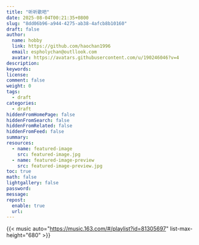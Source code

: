 ```yaml
---
title: "听听歌吧"
date: 2025-08-04T00:21:35+0800
slug: "8dd06b96-a944-4275-ab38-4afcb8b10160"
draft: false
author: 
  name: hobby
  link: https://github.com/haochan1996
  email: espholychan@outllook.com
  avatar: https://avatars.githubusercontent.com/u/190246046?v=4
description:
keywords:
license:
comment: false
weight: 0
tags:
  - draft
categories:
  - draft
hiddenFromHomePage: false
hiddenFromSearch: false
hiddenFromRelated: false
hiddenFromFeed: false
summary:
resources:
  - name: featured-image
    src: featured-image.jpg
  - name: featured-image-preview
    src: featured-image-preview.jpg
toc: true
math: false
lightgallery: false
password:
message:
repost:
  enable: true
  url:
---
```



{{< music auto="https://music.163.com/#/playlist?id=81305697" list-max-height="680" >}}
